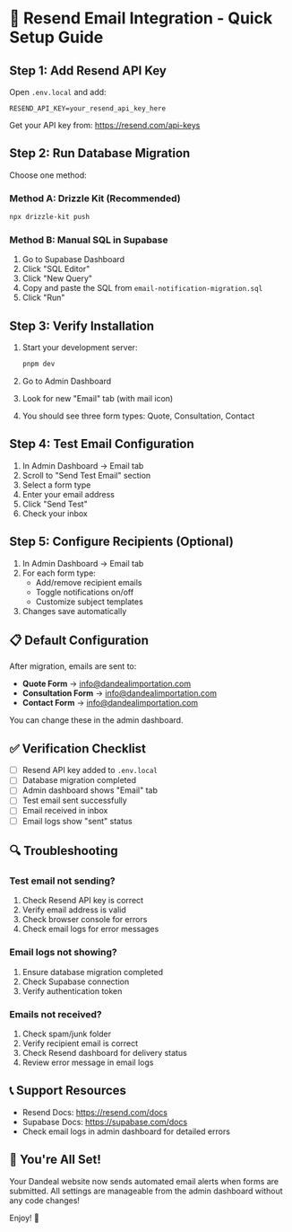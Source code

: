 # 🚀 Resend Email Integration - Quick Setup Guide

## Step 1: Add Resend API Key

Open `.env.local` and add:
```
RESEND_API_KEY=your_resend_api_key_here
```

Get your API key from: https://resend.com/api-keys

## Step 2: Run Database Migration

Choose one method:

### Method A: Drizzle Kit (Recommended)
```bash
npx drizzle-kit push
```

### Method B: Manual SQL in Supabase
1. Go to Supabase Dashboard
2. Click "SQL Editor"
3. Click "New Query"
4. Copy and paste the SQL from `email-notification-migration.sql`
5. Click "Run"

## Step 3: Verify Installation

1. Start your development server:
   ```bash
   pnpm dev
   ```

2. Go to Admin Dashboard
3. Look for new "Email" tab (with mail icon)
4. You should see three form types: Quote, Consultation, Contact

## Step 4: Test Email Configuration

1. In Admin Dashboard → Email tab
2. Scroll to "Send Test Email" section
3. Select a form type
4. Enter your email address
5. Click "Send Test"
6. Check your inbox

## Step 5: Configure Recipients (Optional)

1. In Admin Dashboard → Email tab
2. For each form type:
   - Add/remove recipient emails
   - Toggle notifications on/off
   - Customize subject templates
3. Changes save automatically

## 📋 Default Configuration

After migration, emails are sent to:
- **Quote Form** → info@dandealimportation.com
- **Consultation Form** → info@dandealimportation.com
- **Contact Form** → info@dandealimportation.com

You can change these in the admin dashboard.

## ✅ Verification Checklist

- [ ] Resend API key added to `.env.local`
- [ ] Database migration completed
- [ ] Admin dashboard shows "Email" tab
- [ ] Test email sent successfully
- [ ] Email received in inbox
- [ ] Email logs show "sent" status

## 🔍 Troubleshooting

### Test email not sending?
1. Check Resend API key is correct
2. Verify email address is valid
3. Check browser console for errors
4. Check email logs for error messages

### Email logs not showing?
1. Ensure database migration completed
2. Check Supabase connection
3. Verify authentication token

### Emails not received?
1. Check spam/junk folder
2. Verify recipient email is correct
3. Check Resend dashboard for delivery status
4. Review error message in email logs

## 📞 Support Resources

- Resend Docs: https://resend.com/docs
- Supabase Docs: https://supabase.com/docs
- Check email logs in admin dashboard for detailed errors

## 🎉 You're All Set!

Your Dandeal website now sends automated email alerts when forms are submitted. All settings are manageable from the admin dashboard without any code changes!

Enjoy! 🚀

